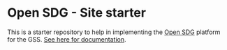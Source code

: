 # Open SDG - Site starter
 
This is a starter repository to help in implementing the [Open SDG](https://github.com/open-sdg/open-sdg) platform for the GSS. [See here for documentation](https://open-sdg.readthedocs.io).




